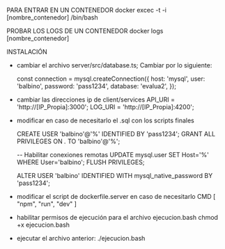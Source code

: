 PARA ENTRAR EN UN CONTENEDOR
docker excec -t -i [nombre_contenedor] /bin/bash

PROBAR LOS LOGS DE UN CONTENEDOR
docker logs [nombre_contenedor]


<!-------------------------------------------------------------------------------->
INSTALACIÓN
- cambiar el archivo server/src/database.ts; Cambiar por lo siguiente:

    const connection = mysql.createConnection({
            host: 'mysql',
            user: 'balbino',
            password: 'pass1234',
            database: 'evalua2',
    });

- cambiar las direcciones ip de client/services
    API_URI = 'http://[IP_Propia]:3000';
    LOG_URI = 'http://[IP_Propia]:4200';

- modificar en caso de necesitarlo el .sql con los scripts finales

    CREATE USER 'balbino'@'%' IDENTIFIED BY 'pass1234';
    GRANT ALL PRIVILEGES ON *.* TO 'balbino'@'%';

    -- Habilitar conexiones remotas
    UPDATE mysql.user SET Host='%' WHERE User='balbino';
    FLUSH PRIVILEGES;

    ALTER USER 'balbino' IDENTIFIED WITH mysql_native_password BY 'pass1234';

- modificar el script de dockerfile.server en caso de necesitarlo
    CMD [ "npm", "run", "dev" ]
    
- habilitar permisos de ejecución para el archivo ejecucion.bash
    chmod +x ejecucion.bash
   
- ejecutar el archivo anterior: ./ejecucion.bash
